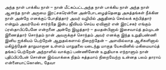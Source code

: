 
அந்த நாள் பாக்கிய நாள் – நான் மீட்கப்பட்டஅந்த நாள் பாக்கிய நாள்
அந்த நாள் ஆனந்த நாள் அருமை இரட்சகரென்னை
அன்போடழைத்தெனது அசுத்தங்கள் நீக்கின நாள்
அன்றே எனக்குப் போதித்தார் அவர் வழியில்
அநுதினம் செல்லக் கற்பித்தார்
என்றும் அவர்மேல் சார்ந்தே இன்ப ஜீவியம் செய்ய
ஏவினார் என் இரட்சகர் எங்கும் ப்ரஸ்தாபிப்பேனே
என்றனை அன்றே இழுத்தார் – தமதன்பினால்
இசைவாய்த் தம்முடன் இணைத்தார்
சொந்தம் நான் அவருக்குச் சொந்தம் அவர் எனக்கு
இந்த உறுதிபண்ணி இனிய ஐக்கியம் பெற்றேன்
ஆறுதல்களால் நிறைந்தேன் – அளவில்லாத
ஆசிகளினால் மகிழ்ந்தேன்
தாறுமாறான உள்ளம் மாறுதலை யடைந்து
மாறாத யேசுவினில் மகிமையாய்த் தங்கப் பெற்றேன்
அந்நாளில் வாக்குப் பண்ணினேன் உறுதியாக
எந்நாளும் நான் புதிப்பிப்பேன்
சொன்ன இவ்வாக்கை நிதம் சுத்தமாய் நிறைவேற்ற
உன்னத பலம் தாராய் என்னையாட்கொண்ட தேவா


